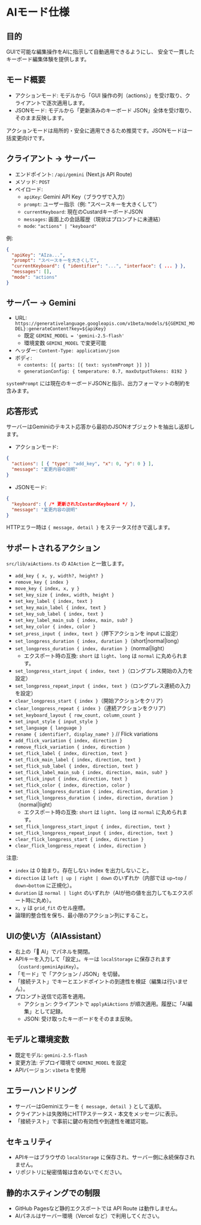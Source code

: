 # AIモード仕様

## 目的
GUIで可能な編集操作をAIに指示して自動適用できるようにし、
安全で一貫したキーボード編集体験を提供します。

## モード概要
- アクションモード: モデルから「GUI 操作の列（actions）」を受け取り、クライアントで逐次適用します。
- JSONモード: モデルから「更新済みのキーボード JSON」全体を受け取り、そのまま反映します。

アクションモードは局所的・安全に適用できるため推奨です。JSONモードは一括変更向けです。

## クライアント → サーバー
- エンドポイント: `/api/gemini` (Next.js API Route)
- メソッド: `POST`
- ペイロード:
  - `apiKey`: Gemini API Key（ブラウザで入力）
  - `prompt`: ユーザー指示（例: "スペースキーを大きくして"）
  - `currentKeyboard`: 現在のCustardキーボードJSON
  - `messages`: 画面上の会話履歴（現状はプロンプトに未連結）
  - `mode`: `"actions" | "keyboard"`

例:
```json
{
  "apiKey": "AIza...",
  "prompt": "スペースキーを大きくして",
  "currentKeyboard": { "identifier": "...", "interface": { ... } },
  "messages": [],
  "mode": "actions"
}
```

## サーバー → Gemini
- URL: `https://generativelanguage.googleapis.com/v1beta/models/${GEMINI_MODEL}:generateContent?key=${apiKey}`
  - 既定 `GEMINI_MODEL = 'gemini-2.5-flash'`
  - 環境変数 `GEMINI_MODEL` で変更可能
- ヘッダー: `Content-Type: application/json`
- ボディ:
  - `contents: [{ parts: [{ text: systemPrompt }] }]`
  - `generationConfig: { temperature: 0.7, maxOutputTokens: 8192 }`

`systemPrompt` には現在のキーボードJSONと指示、出力フォーマットの制約を含みます。

## 応答形式
サーバーはGeminiのテキスト応答から最初のJSONオブジェクトを抽出し返却します。

- アクションモード:
```json
{
  "actions": [ { "type": "add_key", "x": 0, "y": 0 } ],
  "message": "変更内容の説明"
}
```

- JSONモード:
```json
{
  "keyboard": { /* 更新されたCustardKeyboard */ },
  "message": "変更内容の説明"
}
```

HTTPエラー時は `{ message, detail }` をステータス付きで返します。

## サポートされるアクション
`src/lib/aiActions.ts` の `AIAction` と一致します。

- `add_key { x, y, width?, height? }`
- `remove_key { index }`
- `move_key { index, x, y }`
- `set_key_size { index, width, height }`
- `set_key_label { index, text }`
- `set_key_main_label { index, text }`
- `set_key_sub_label { index, text }`
- `set_key_label_main_sub { index, main, sub? }`
- `set_key_color { index, color }`
- `set_press_input { index, text }`（押下アクションを input に設定）
- `set_longpress_duration { index, duration }`（short|normal|long）
- `set_longpress_duration { index, duration }`（normal|light）
  - エクスポート時の互換: `short` は `light`、`long` は `normal` に丸められます。
- `set_longpress_start_input { index, text }`（ロングプレス開始の入力を設定）
- `set_longpress_repeat_input { index, text }`（ロングプレス連続の入力を設定）
- `clear_longpress_start { index }`（開始アクションをクリア）
- `clear_longpress_repeat { index }`（連続アクションをクリア）
- `set_keyboard_layout { row_count, column_count }`
- `set_input_style { input_style }`
- `set_language { language }`
- `rename { identifier?, display_name? }`
// Flick variations
- `add_flick_variation { index, direction }`
- `remove_flick_variation { index, direction }`
- `set_flick_label { index, direction, text }`
- `set_flick_main_label { index, direction, text }`
- `set_flick_sub_label { index, direction, text }`
- `set_flick_label_main_sub { index, direction, main, sub? }`
- `set_flick_input { index, direction, text }`
- `set_flick_color { index, direction, color }`
- `set_flick_longpress_duration { index, direction, duration }`
- `set_flick_longpress_duration { index, direction, duration }`（normal|light）
  - エクスポート時の互換: `short` は `light`、`long` は `normal` に丸められます。
- `set_flick_longpress_start_input { index, direction, text }`
- `set_flick_longpress_repeat_input { index, direction, text }`
- `clear_flick_longpress_start { index, direction }`
- `clear_flick_longpress_repeat { index, direction }`

注意:
- `index` は 0 始まり。存在しない index を出力しないこと。
- `direction` は `left | up | right | down` のいずれか（内部では `up→top` / `down→bottom` に正規化）。
- `duration` は `normal | light` のいずれか（AIが他の値を出力してもエクスポート時に丸め）。
- `x, y` は `grid_fit` のセル座標。
- 論理的整合性を保ち、最小限のアクション列にすること。

## UIの使い方（AIAssistant）
- 右上の「🤖 AI」でパネルを開閉。
- APIキーを入力して「設定」。キーは `localStorage` に保存されます（`custard:geminiApiKey`）。
- 「モード」で「アクション / JSON」を切替。
- 「接続テスト」でキーとエンドポイントの到達性を検証（編集は行いません）。
- プロンプト送信で応答を適用。
  - アクション: クライアントで `applyAiActions` が順次適用。履歴に「AI編集」として記録。
  - JSON: 受け取ったキーボードをそのまま反映。

## モデルと環境変数
- 既定モデル: `gemini-2.5-flash`
- 変更方法: デプロイ環境で `GEMINI_MODEL` を設定
- APIバージョン: `v1beta` を使用

## エラーハンドリング
- サーバーはGeminiエラーを `{ message, detail }` として返却。
- クライアントは失敗時にHTTPステータス・本文をメッセージに表示。
- 「接続テスト」で事前に鍵の有効性や到達性を確認可能。

## セキュリティ
- APIキーはブラウザの `localStorage` に保存され、サーバー側に永続保存されません。
- リポジトリに秘密情報は含めないでください。

## 静的ホスティングでの制限
- GitHub Pagesなど静的エクスポートでは API Route は動作しません。
- AIパネルはサーバー環境（Vercel など）で利用してください。

